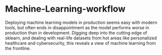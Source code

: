 # Machine-Learning-workflow
Deploying machine learning models in production seems easy with modern tools, but often ends in disappointment as the model performs worse in production than in development. Digging deep into the cutting edge of sklearn, and dealing with real-life datasets from hot areas like personalized healthcare and cybersecurity, this reveals a view of machine learning from the frontline.
